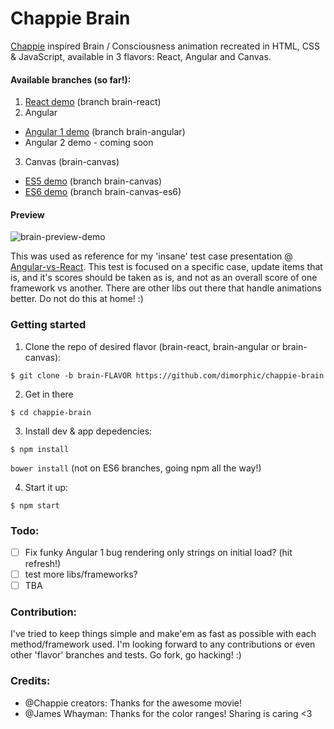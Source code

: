 # Chappie Brain
[Chappie](http://www.imdb.com/title/tt1823672) inspired Brain / Consciousness animation recreated in HTML, CSS & JavaScript, available in 3 flavors: React, Angular and Canvas.

#### Available branches (so far!):

1. [React demo](https://dimorphic.github.io/chappie-brain/react/) (branch brain-react)
2. Angular
  - [Angular 1 demo](https://dimorphic.github.io/chappie-brain/angular-1/) (branch brain-angular)
  - Angular 2 demo - coming soon
3. Canvas (brain-canvas)
  - [ES5 demo](https://dimorphic.github.io/chappie-brain/canvas-es5/) (branch brain-canvas)
  - [ES6 demo](http://dimorphic.github.io/chappie-brain/canvas-es6/) (branch brain-canvas-es6)

#### Preview

![brain-preview-demo](http://i.imgur.com/U0zdZkh.jpg)

This was used as reference for my 'insane' test case presentation @ [Angular-vs-React](http://bit.ly/angular-vs-react).
This test is focused on a specific case, update items that is, and it's scores should be taken as is, and not as an overall score of one framework vs another. There are other libs out there that handle animations better. Do not do this at home! :)

### Getting started

1. Clone the repo of desired flavor (brain-react, brain-angular or brain-canvas):
  
  `$ git clone -b brain-FLAVOR https://github.com/dimorphic/chappie-brain`

2. Get in there

  `$ cd chappie-brain`
  
3. Install dev & app depedencies:

  `$ npm install`
  
  `bower install` (not on ES6 branches, going npm all the way!)
  
4. Start it up:

  `$ npm start`

### Todo:

- [ ] Fix funky Angular 1 bug rendering only strings on initial load? (hit refresh!)
- [ ] test more libs/frameworks?
- [ ] TBA

### Contribution:

I've tried to keep things simple and make'em as fast as possible with each method/framework used.
I'm looking forward to any contributions or even other 'flavor' branches and tests. Go fork, go hacking! :)

### Credits:

* @Chappie creators: Thanks for the awesome movie!
* @James Whayman: Thanks for the color ranges! Sharing is caring <3
